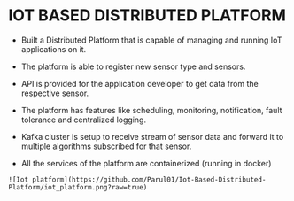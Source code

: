 # IOT BASED DISTRIBUTED PLATFORM

 -   Built a Distributed Platform that is capable of managing and running IoT applications on it.
    
-   The platform is able to register new sensor type and sensors.
    
-   API is provided for the application developer to get data from the respective sensor.
    
-   The platform has features like scheduling, monitoring, notification, fault tolerance and centralized logging.
    
-   Kafka cluster is setup to receive stream of sensor data and forward it to multiple algorithms subscribed for that sensor.
    
-   All the services of the platform are containerized (running in docker)

```
![Iot platform](https://github.com/Parul01/Iot-Based-Distributed-Platform/iot_platform.png?raw=true)
```
